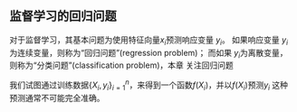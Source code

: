 ## 监督学习的回归问题

对于监督学习，其基本问题为使用特征向量$x_i$预测响应变量 $y_i$。
如果响应变量 $y_i$为连续变量，则称为“回归问题”(regression problem)；
而如果 $y_i$为离散变量，则称为“分类问题”(classification problem)，本章
关注回归问题

我们试图通过训练数据$\{X_i,y_i\}_{i=1}^{n}$，来得到一个函数$f(X_i)$，并以$f(X_i)$预测$y_i$
这种预测通常不可能完全准确。